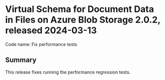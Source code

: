 # Virtual Schema for Document Data in Files on Azure Blob Storage 2.0.2, released 2024-03-13

Code name: Fix performance tests

## Summary

This release fixes running the performance regression tests.
